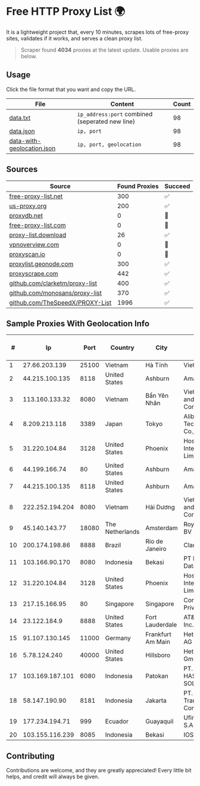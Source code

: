 
# Free HTTP Proxy List 🌍

It is a lightweight project that, every 10 minutes, scrapes lots of free-proxy sites, validates if it works, and serves a clean proxy list.


> Scraper found **4034** proxies at the latest update. Usable proxies are below.

## Usage

Click the file format that you want and copy the URL.


|File|Content|Count|
|----|-------|-----|
|[data.txt](https://raw.githubusercontent.com/themiralay/Proxy-List-World/master/data.txt)|`ip_address:port` combined (seperated new line)|98|
|[data.json](https://raw.githubusercontent.com/themiralay/Proxy-List-World/master/data.json)|`ip, port`|98|
|[data-with-geolocation.json](https://raw.githubusercontent.com/themiralay/Proxy-List-World/master/data-with-geolocation.json)|`ip, port, geolocation`|98|

## Sources

|Source|Found Proxies|Succeed|
|------|-------------|-------|
|[free-proxy-list.net](https://free-proxy-list.net)|300|✅|
|[us-proxy.org](https://www.us-proxy.org)|200|✅|
|[proxydb.net](http://proxydb.net)|0|🚫|
|[free-proxy-list.com](https://free-proxy-list.com/?page=&port=&type%5B%5D=http&type%5B%5D=https&up_time=0&search=Search)|0|🚫|
|[proxy-list.download](https://www.proxy-list.download/HTTP)|26|✅|
|[vpnoverview.com](https://vpnoverview.com/privacy/anonymous-browsing/free-proxy-servers)|0|🚫|
|[proxyscan.io](https://www.proxyscan.io)|0|🚫|
|[proxylist.geonode.com](https://proxylist.geonode.com/api/proxy-list?limit=300&page=1&sort_by=lastChecked&sort_type=desc&protocols=http,https)|300|✅|
|[proxyscrape.com](https://api.proxyscrape.com/v2/?request=displayproxies&protocol=http&timeout=10000&country=all&ssl=all&anonymity=all)|442|✅|
|[github.com/clarketm/proxy-list](https://raw.githubusercontent.com/clarketm/proxy-list/master/proxy-list-raw.txt)|400|✅|
|[github.com/monosans/proxy-list](https://raw.githubusercontent.com/monosans/proxy-list/main/proxies/http.txt)|370|✅|
|[github.com/TheSpeedX/PROXY-List](https://raw.githubusercontent.com/TheSpeedX/PROXY-List/master/http.txt)|1996|✅|


## Sample Proxies With Geolocation Info

|#|Ip|Port|Country|City|Internet Service Provider|
|-|--|----|-------|----|-------------------------|
|1|27.66.203.139|25100|Vietnam|Hà Tĩnh|Viettel Group|
|2|44.215.100.135|8118|United States|Ashburn|Amazon.com|
|3|113.160.133.32|8080|Vietnam|Bẩn Yên Nhân|VietNam Post and Telecom Corporation|
|4|8.209.213.118|3389|Japan|Tokyo|Alibaba (US) Technology Co., Ltd.|
|5|31.220.104.84|3128|United States|Phoenix|Hostinger International Limited|
|6|44.199.166.74|80|United States|Ashburn|Amazon.com|
|7|44.215.100.135|8118|United States|Ashburn|Amazon.com|
|8|222.252.194.204|8080|Vietnam|Hải Dương|VietNam Post and Telecom Corporation|
|9|45.140.143.77|18080|The Netherlands|Amsterdam|RoyaleHosting BV|
|10|200.174.198.86|8888|Brazil|Rio de Janeiro|Claro S.A|
|11|103.166.90.170|8080|Indonesia|Bekasi|PT Regynet Data Solusindo|
|12|31.220.104.84|3128|United States|Phoenix|Hostinger International Limited|
|13|217.15.166.95|80|Singapore|Singapore|Contabo Asia Private Limited|
|14|23.122.184.9|8888|United States|Fort Lauderdale|AT&T Services, Inc.|
|15|91.107.130.145|11000|Germany|Frankfurt Am Main|Hetzner Online AG|
|16|5.78.124.240|40000|United States|Hillsboro|Hetzner Online GmbH|
|17|103.169.187.101|6080|Indonesia|Patokan|PT. PRATAMA HASTA UTAMA SOLUSINDO|
|18|58.147.190.90|8181|Indonesia|Jakarta|PT. Transhybrid Communication|
|19|177.234.194.71|999|Ecuador|Guayaquil|Ufinet Panama S.A.|
|20|103.155.116.239|8085|Indonesia|Bekasi|IOSYS|



## Contributing

Contributions are welcome, and they are greatly appreciated! Every
little bit helps, and credit will always be given.

